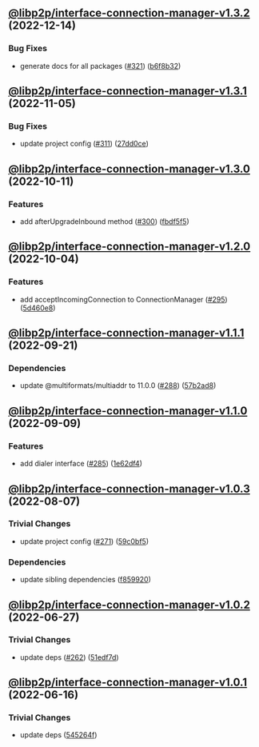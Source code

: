 ## [@libp2p/interface-connection-manager-v1.3.2](https://github.com/libp2p/js-libp2p-interfaces/compare/@libp2p/interface-connection-manager-v1.3.1...@libp2p/interface-connection-manager-v1.3.2) (2022-12-14)


### Bug Fixes

* generate docs for all packages ([#321](https://github.com/libp2p/js-libp2p-interfaces/issues/321)) ([b6f8b32](https://github.com/libp2p/js-libp2p-interfaces/commit/b6f8b32a920c15a28fe021e6050e31aaae89d518))

## [@libp2p/interface-connection-manager-v1.3.1](https://github.com/libp2p/js-libp2p-interfaces/compare/@libp2p/interface-connection-manager-v1.3.0...@libp2p/interface-connection-manager-v1.3.1) (2022-11-05)


### Bug Fixes

* update project config ([#311](https://github.com/libp2p/js-libp2p-interfaces/issues/311)) ([27dd0ce](https://github.com/libp2p/js-libp2p-interfaces/commit/27dd0ce3c249892ac69cbb24ddaf0b9f32385e37))

## [@libp2p/interface-connection-manager-v1.3.0](https://github.com/libp2p/js-libp2p-interfaces/compare/@libp2p/interface-connection-manager-v1.2.0...@libp2p/interface-connection-manager-v1.3.0) (2022-10-11)


### Features

* add afterUpgradeInbound method ([#300](https://github.com/libp2p/js-libp2p-interfaces/issues/300)) ([fbdf5f5](https://github.com/libp2p/js-libp2p-interfaces/commit/fbdf5f54277735a26df0a28099eeae9d57159978))

## [@libp2p/interface-connection-manager-v1.2.0](https://github.com/libp2p/js-libp2p-interfaces/compare/@libp2p/interface-connection-manager-v1.1.1...@libp2p/interface-connection-manager-v1.2.0) (2022-10-04)


### Features

* add acceptIncomingConnection to ConnectionManager ([#295](https://github.com/libp2p/js-libp2p-interfaces/issues/295)) ([5d460e8](https://github.com/libp2p/js-libp2p-interfaces/commit/5d460e8815a8b49915da7ffabccc4a8b96a61acc))

## [@libp2p/interface-connection-manager-v1.1.1](https://github.com/libp2p/js-libp2p-interfaces/compare/@libp2p/interface-connection-manager-v1.1.0...@libp2p/interface-connection-manager-v1.1.1) (2022-09-21)


### Dependencies

* update @multiformats/multiaddr to 11.0.0 ([#288](https://github.com/libp2p/js-libp2p-interfaces/issues/288)) ([57b2ad8](https://github.com/libp2p/js-libp2p-interfaces/commit/57b2ad88edfc7807311143791bc49270b1a81eaf))

## [@libp2p/interface-connection-manager-v1.1.0](https://github.com/libp2p/js-libp2p-interfaces/compare/@libp2p/interface-connection-manager-v1.0.3...@libp2p/interface-connection-manager-v1.1.0) (2022-09-09)


### Features

* add dialer interface ([#285](https://github.com/libp2p/js-libp2p-interfaces/issues/285)) ([1e62df4](https://github.com/libp2p/js-libp2p-interfaces/commit/1e62df4f15b45abe62fe8400dbd88866a2bc13cd))

## [@libp2p/interface-connection-manager-v1.0.3](https://github.com/libp2p/js-libp2p-interfaces/compare/@libp2p/interface-connection-manager-v1.0.2...@libp2p/interface-connection-manager-v1.0.3) (2022-08-07)


### Trivial Changes

* update project config ([#271](https://github.com/libp2p/js-libp2p-interfaces/issues/271)) ([59c0bf5](https://github.com/libp2p/js-libp2p-interfaces/commit/59c0bf5e0b05496fca2e4902632b61bb41fad9e9))


### Dependencies

* update sibling dependencies ([f859920](https://github.com/libp2p/js-libp2p-interfaces/commit/f859920423587ae797ac90ccaa3af8bdf60ae549))

## [@libp2p/interface-connection-manager-v1.0.2](https://github.com/libp2p/js-libp2p-interfaces/compare/@libp2p/interface-connection-manager-v1.0.1...@libp2p/interface-connection-manager-v1.0.2) (2022-06-27)


### Trivial Changes

* update deps ([#262](https://github.com/libp2p/js-libp2p-interfaces/issues/262)) ([51edf7d](https://github.com/libp2p/js-libp2p-interfaces/commit/51edf7d9b3765a6f75c915b1483ea345d0133a41))

## [@libp2p/interface-connection-manager-v1.0.1](https://github.com/libp2p/js-libp2p-interfaces/compare/@libp2p/interface-connection-manager-v1.0.0...@libp2p/interface-connection-manager-v1.0.1) (2022-06-16)


### Trivial Changes

* update deps ([545264f](https://github.com/libp2p/js-libp2p-interfaces/commit/545264f87a58394d2a7da77e93f3a596e889238f))
